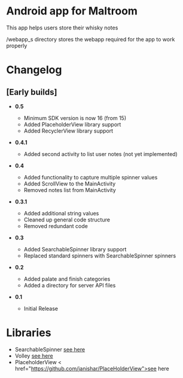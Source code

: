 # Android app for Maltroom

This app helps users store their whisky notes

/webapp_s directory stores the webapp required for the app to work properly


# Changelog
## [Early builds]

* <b>0.5</b>
	* Minimum SDK version is now 16 (from 15)
	* Added PlaceholderView library support
	* Added RecyclerView library support 

* <b>0.4.1</b>
	* Added second activity to list user notes (not yet implemented)

* <b>0.4</b>
	* Added functionality to capture multiple spinner values
	* Added ScrollView to the MainActivity
	* Removed notes list from MainActivity

* <b>0.3.1</b>
	* Added additional string values 
	* Cleaned up general code structure
	* Removed redundant code

* <b>0.3</b>
    * Added SearchableSpinner library support
    * Replaced standard spinners with SearchableSpinner spinners

 * <b>0.2</b>
    * Added palate and finish categories
    * Added a directory for server API files

 * <b>0.1</b>
    * Initial Release
	
	
# Libraries

* SearchableSpinner <a href="https://android-arsenal.com/details/1/3272#">see here</a>
* Volley <a href="https://github.com/google/volley">see here</a>
* PlaceholderView < href="https://github.com/janishar/PlaceHolderView">see here</a>
